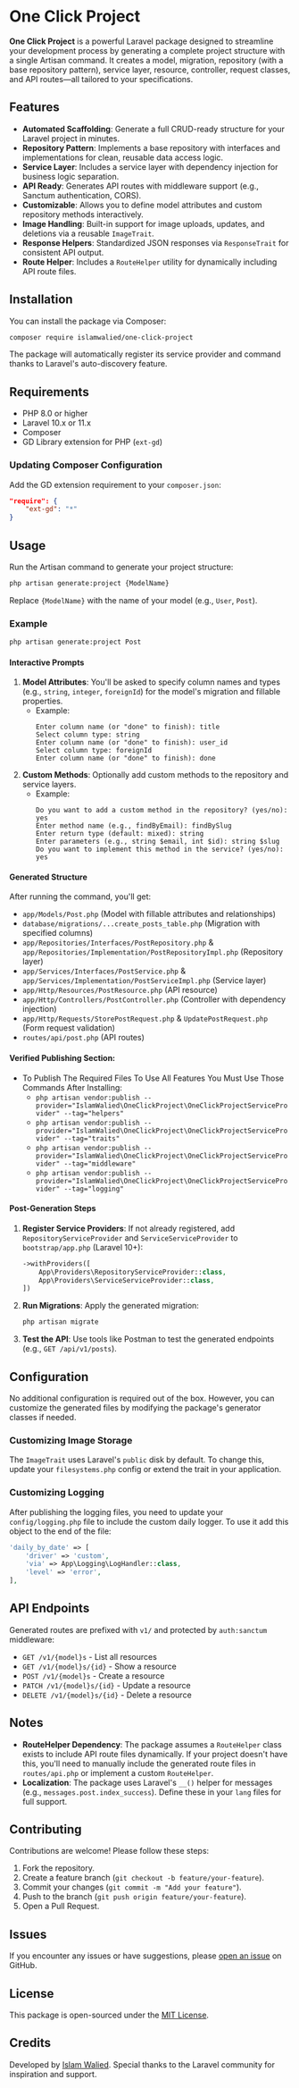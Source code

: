 # One Click Project

**One Click Project** is a powerful Laravel package designed to streamline your development process by generating a complete project structure with a single Artisan command. It creates a model, migration, repository (with a base repository pattern), service layer, resource, controller, request classes, and API routes—all tailored to your specifications.

## Features

- **Automated Scaffolding**: Generate a full CRUD-ready structure for your Laravel project in minutes.
- **Repository Pattern**: Implements a base repository with interfaces and implementations for clean, reusable data access logic.
- **Service Layer**: Includes a service layer with dependency injection for business logic separation.
- **API Ready**: Generates API routes with middleware support (e.g., Sanctum authentication, CORS).
- **Customizable**: Allows you to define model attributes and custom repository methods interactively.
- **Image Handling**: Built-in support for image uploads, updates, and deletions via a reusable `ImageTrait`.
- **Response Helpers**: Standardized JSON responses via `ResponseTrait` for consistent API output.
- **Route Helper**: Includes a `RouteHelper` utility for dynamically including API route files.

## Installation

You can install the package via Composer:

```bash
composer require islamwalied/one-click-project
```

The package will automatically register its service provider and command thanks to Laravel's auto-discovery feature.

## Requirements

- PHP 8.0 or higher
- Laravel 10.x or 11.x
- Composer
- GD Library extension for PHP (`ext-gd`)

### Updating Composer Configuration

Add the GD extension requirement to your `composer.json`:

```json
"require": {
    "ext-gd": "*"
}
```

## Usage

Run the Artisan command to generate your project structure:

```bash
php artisan generate:project {ModelName}
```

Replace `{ModelName}` with the name of your model (e.g., `User`, `Post`).

### Example

```bash
php artisan generate:project Post
```

#### Interactive Prompts
1. **Model Attributes**: You'll be asked to specify column names and types (e.g., `string`, `integer`, `foreignId`) for the model's migration and fillable properties.
    - Example:
      ```
      Enter column name (or "done" to finish): title
      Select column type: string
      Enter column name (or "done" to finish): user_id
      Select column type: foreignId
      Enter column name (or "done" to finish): done
      ```
2. **Custom Methods**: Optionally add custom methods to the repository and service layers.
    - Example:
      ```
      Do you want to add a custom method in the repository? (yes/no): yes
      Enter method name (e.g., findByEmail): findBySlug
      Enter return type (default: mixed): string
      Enter parameters (e.g., string $email, int $id): string $slug
      Do you want to implement this method in the service? (yes/no): yes
      ```

#### Generated Structure
After running the command, you'll get:
- `app/Models/Post.php` (Model with fillable attributes and relationships)
- `database/migrations/...create_posts_table.php` (Migration with specified columns)
- `app/Repositories/Interfaces/PostRepository.php` & `app/Repositories/Implementation/PostRepositoryImpl.php` (Repository layer)
- `app/Services/Interfaces/PostService.php` & `app/Services/Implementation/PostServiceImpl.php` (Service layer)
- `app/Http/Resources/PostResource.php` (API resource)
- `app/Http/Controllers/PostController.php` (Controller with dependency injection)
- `app/Http/Requests/StorePostRequest.php` & `UpdatePostRequest.php` (Form request validation)
- `routes/api/post.php` (API routes)


#### **Verified Publishing Section**:
- To Publish The Required Files To Use All Features You Must Use Those Commands After Installing:
    - `php artisan vendor:publish --provider="IslamWalied\OneClickProject\OneClickProjectServiceProvider" --tag="helpers"`
    - `php artisan vendor:publish --provider="IslamWalied\OneClickProject\OneClickProjectServiceProvider" --tag="traits"`
    - `php artisan vendor:publish --provider="IslamWalied\OneClickProject\OneClickProjectServiceProvider" --tag="middleware"`
    - `php artisan vendor:publish --provider="IslamWalied\OneClickProject\OneClickProjectServiceProvider" --tag="logging"`


#### Post-Generation Steps
1. **Register Service Providers**: If not already registered, add `RepositoryServiceProvider` and `ServiceServiceProvider` to `bootstrap/app.php` (Laravel 10+):
   ```php
   ->withProviders([
       App\Providers\RepositoryServiceProvider::class,
       App\Providers\ServiceServiceProvider::class,
   ])
   ```
2. **Run Migrations**: Apply the generated migration:
   ```bash
   php artisan migrate
   ```
3. **Test the API**: Use tools like Postman to test the generated endpoints (e.g., `GET /api/v1/posts`).

## Configuration

No additional configuration is required out of the box. However, you can customize the generated files by modifying the package's generator classes if needed.

### Customizing Image Storage
The `ImageTrait` uses Laravel's `public` disk by default. To change this, update your `filesystems.php` config or extend the trait in your application.

### Customizing Logging
After publishing the logging files, you need to update your `config/logging.php` file to include the custom daily logger. To use it add this object to the end of the file:

```php
'daily_by_date' => [
    'driver' => 'custom',
    'via' => App\Logging\LogHandler::class,
    'level' => 'error',
],
```

## API Endpoints

Generated routes are prefixed with `v1/` and protected by `auth:sanctum` middleware:
- `GET /v1/{model}s` - List all resources
- `GET /v1/{model}s/{id}` - Show a resource
- `POST /v1/{model}s` - Create a resource
- `PATCH /v1/{model}s/{id}` - Update a resource
- `DELETE /v1/{model}s/{id}` - Delete a resource

## Notes

- **RouteHelper Dependency**: The package assumes a `RouteHelper` class exists to include API route files dynamically. If your project doesn't have this, you'll need to manually include the generated route files in `routes/api.php` or implement a custom `RouteHelper`.
- **Localization**: The package uses Laravel's `__()` helper for messages (e.g., `messages.post.index_success`). Define these in your `lang` files for full support.

## Contributing

Contributions are welcome! Please follow these steps:

1. Fork the repository.
2. Create a feature branch (`git checkout -b feature/your-feature`).
3. Commit your changes (`git commit -m "Add your feature"`).
4. Push to the branch (`git push origin feature/your-feature`).
5. Open a Pull Request.

## Issues

If you encounter any issues or have suggestions, please [open an issue](https://github.com/islamwalied/oneClickProject/issues) on GitHub.

## License

This package is open-sourced under the [MIT License](LICENSE).

## Credits

Developed by [Islam Walied](mailto:islam.walied96@gmail.com). Special thanks to the Laravel community for inspiration and support.